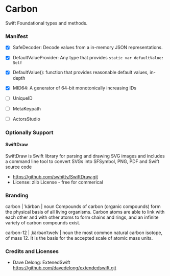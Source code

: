 #  Carbon

Swift Foundational types and methods.

### Manifest

- [x] SafeDecoder: Decode values from a in-memory JSON representations.
- [x] DefaultValueProvider: Any type that provides `static var defaultValue: Self`
- [x] DefaultValue(): function that provides reasonable default values, in-depth
- [x] MID64: A generator of 64-bit monotonically increasing IDs

- [ ] UniqueID
- [ ] MetaKeypath
- [ ] ActorsStudio

### Optionally Support

#### SwiftDraw
SwiftDraw is Swift library for parsing and drawing SVG images and includes a 
command line tool to convert SVGs into SFSymbol, PNG, PDF and Swift source code

- https://github.com/swhitty/SwiftDraw.git
- License: zlib License - free for commerical

### Branding
carbon | ˈkärbən |
noun
Compounds of carbon (organic compounds) form the physical basis 
of all living organisms. Carbon atoms are able to link with each 
other and with other atoms to form chains and rings, and an 
infinite variety of carbon compounds exist.

carbon-12 | ˌkärbənˈtwelv |
noun
the most common natural carbon isotope, of mass 12. It is the basis
for the accepted scale of atomic mass units.

### Credits and Licenses

- Dave Delong: ExtenedSwift https://github.com/davedelong/extendedswift.git


